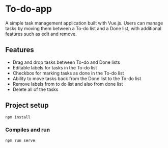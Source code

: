 # To-do-app

A simple task management application built with Vue.js. Users can manage tasks by moving them between a To-do list and a Done list, with additional features such as edit and remove.

## Features

- Drag and drop tasks between To-do and Done lists
- Editable labels for tasks in the To-do list
- Checkbox for marking tasks as done in the To-do list
- Ability to move tasks back from the Done list to the To-do list
- Remove labels from to do list and also from done list
- Delete all of the tasks

## Project setup

```
npm install
```

### Compiles and run

```
npm run serve
```
